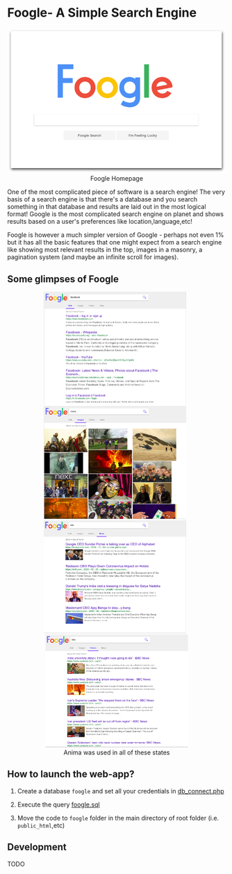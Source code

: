 # Foogle- A Simple Search Engine

<p align="center">
<a href="docs/images/splash.png">
<img src="docs/images/splash.png"/ width=640></a><br>
  <span>Foogle Homepage</span>
</p>

One of the most complicated piece of software is a search engine! The very basis of a search engine is that there's a database and you search something in that database and results are laid out in the most logical format! Google is the most complicated search engine on planet and shows results based on a user's preferences like location,language,etc!

Foogle is however a much simpler version of Google - perhaps not even 1% but it has all the basic features that one might expect from a search engine like showing most relevant results in the top, images in a masonry, a pagination system (and maybe an infinite scroll for images).

## Some glimpses of Foogle

<p align="center">
<a href="docs/images/web.png"><img src="docs/images/web.png" width=328 height=260/></a>&nbsp;&nbsp;
<a href="docs/images/images.png"><img src="docs/images/images.png" width=328 height=260/></a>&nbsp;&nbsp;
<a href="docs/images/news.png"><img src="docs/images/news.png" width=328 height=260/></a>&nbsp;&nbsp;
<a href="docs/images/videos.png"><img src="docs/images/videos.png" width=328 height=260/></a>
<br>
<span>Anima was used in all of these states</span>
</p>

## How to launch the web-app?

1. Create a database `foogle` and set all your credentials in [db_connect.php](config/db_connect.php)

2. Execute the query [foogle.sql](sql/foogle.sql)

3. Move the code to `foogle` folder in the main directory of root folder (i.e. `public_html`,etc)

## Development

TODO
